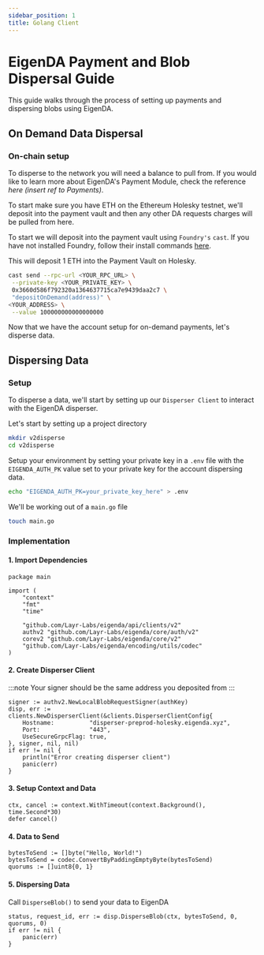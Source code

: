 ```yaml
---
sidebar_position: 1
title: Golang Client
---
```


# EigenDA Payment and Blob Dispersal Guide
This guide walks through the process of setting up payments and dispersing blobs using EigenDA.

## On Demand Data Dispersal
### On-chain setup
To disperse to the network you will need a balance to pull from. If you would like to learn more about EigenDA's Payment Module, check the reference *here (insert ref to Payments)*.

To start make sure you have ETH on the Ethereum Holesky testnet, we'll deposit into the payment vault and then any other DA requests charges will be pulled from here. 

To start we will deposit into the payment vault using `Foundry's` `cast`. If you have not installed Foundry, follow their install commands [here](https://book.getfoundry.sh/getting-started/installation). 

This will deposit 1 ETH into the Payment Vault on Holesky.


```bash
cast send --rpc-url <YOUR_RPC_URL> \
 --private-key <YOUR_PRIVATE_KEY> \
 0x3660d586f792320a1364637715ca7e9439daa2c7 \
 "depositOnDemand(address)" \
<YOUR_ADDRESS> \
 --value 100000000000000000
```
Now that we have the account setup for on-demand payments, let's disperse data.

## Dispersing Data
### Setup
To disperse a data, we'll start by setting up our `Disperser Client` to interact with the EigenDA disperser.

Let's start by setting up a project directory
```bash
mkdir v2disperse
cd v2disperse
```
Setup your environment by setting your private key in a `.env` file with the `EIGENDA_AUTH_PK` value set to your private key for the account dispersing data. 
```bash
echo "EIGENDA_AUTH_PK=your_private_key_here" > .env
```

We'll be working out of a `main.go` file
```bash
touch main.go
```
### Implementation
#### 1. Import Dependencies
```Golang
package main

import (
	"context"
	"fmt"
	"time"

	"github.com/Layr-Labs/eigenda/api/clients/v2"
	authv2 "github.com/Layr-Labs/eigenda/core/auth/v2"
	corev2 "github.com/Layr-Labs/eigenda/core/v2"
	"github.com/Layr-Labs/eigenda/encoding/utils/codec"
)
``` 

#### 2. Create Disperser Client
<!-- Notes -->
<!-- This should be the same account as you deposited using -->
<!-- Each request will be  -->
:::note
Your signer should be the same address you deposited from
:::
```Golang
signer := authv2.NewLocalBlobRequestSigner(authKey)
disp, err := clients.NewDisperserClient(&clients.DisperserClientConfig{
	Hostname:          "disperser-preprod-holesky.eigenda.xyz",
	Port:              "443",
	UseSecureGrpcFlag: true,
}, signer, nil, nil)
if err != nil {
	println("Error creating disperser client")
	panic(err)
}
```


#### 3. Setup Context and Data
```Golang
ctx, cancel := context.WithTimeout(context.Background(), time.Second*30)
defer cancel()
```

#### 4. Data to Send
```Golang
bytesToSend := []byte("Hello, World!")
bytesToSend = codec.ConvertByPaddingEmptyByte(bytesToSend)
quorums := []uint8{0, 1}
```
#### 5. Dispersing Data
Call `DisperseBlob()` to send your data to EigenDA
```Golang
status, request_id, err := disp.DisperseBlob(ctx, bytesToSend, 0, quorums, 0)
if err != nil {
	panic(err)
}
```